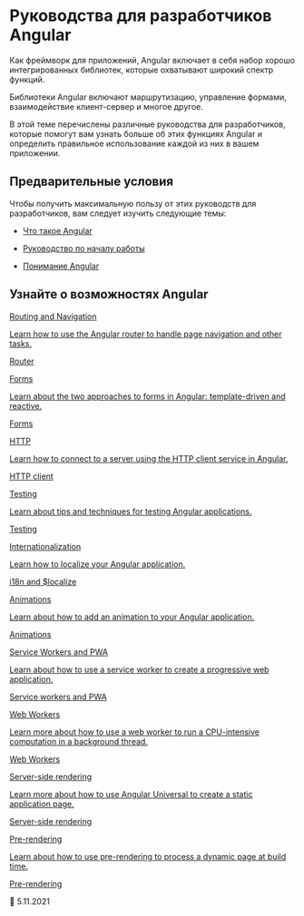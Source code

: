 # Руководства для разработчиков Angular

Как фреймворк для приложений, Angular включает в себя набор хорошо интегрированных библиотек, которые охватывают широкий спектр функций.

Библиотеки Angular включают маршрутизацию, управление формами, взаимодействие клиент-сервер и многое другое.

В этой теме перечислены различные руководства для разработчиков, которые помогут вам узнать больше об этих функциях Angular и определить правильное использование каждой из них в вашем приложении.

## Предварительные условия

Чтобы получить максимальную пользу от этих руководств для разработчиков, вам следует изучить следующие темы:

-   [Что такое Angular][aioguidewhatisangular]

-   [Руководство по началу работы][aiostart]

-   [Понимание Angular][aioguideunderstandingangularoverview]

## Узнайте о возможностях Angular

<div class="card-container">
   <a href="guide/routing-overview" class="docs-card" title="Routing and navigation developer guide">
    <section>Routing and Navigation</section>
    <p>Learn how to use the Angular router to handle page navigation and other tasks.</p>
    <p class="card-footer">Router</p>
  </a>
  <a href="guide/forms-overview" class="docs-card" title="Angular forms developer guide">
    <section>Forms</section>
    <p>Learn about the two approaches to forms in Angular: template-driven and reactive.</p>
    <p class="card-footer">Forms</p>
  </a>
  <a href="guide/http" class="docs-card" title="Angular HTTP client developer guide">
    <section>HTTP</section>
    <p>Learn how to connect to a server using the HTTP client service in Angular.</p>
    <p class="card-footer">HTTP client</p>
  </a>
  <a href="guide/testing" class="docs-card" title="Angular testing developer guide">
    <section>Testing</section>
    <p>Learn about tips and techniques for testing Angular applications.</p>
    <p class="card-footer">Testing</p>
  </a>
  <a href="guide/i18n-overview" class="docs-card" title="Angular internationalization developer guide">
    <section>Internationalization</section>
    <p>Learn how to localize your Angular application.</p>
    <p class="card-footer">i18n and &dollar;localize</p>
  </a>
  <a href="guide/animations" class="docs-card" title="Angular animations developer guide">
    <section>Animations</section>
    <p>Learn about how to add an animation to your Angular application.</p>
    <p class="card-footer">Animations</p>
  </a>
  <a href="guide/service-worker-intro" class="docs-card" title="Angular service worker developer guide">
    <section>Service Workers and PWA</section>
    <p>Learn about how to use a service worker to create a progressive web application.</p>
    <p class="card-footer">Service workers and PWA</p>
  </a>
  <a href="guide/web-worker" class="docs-card" title="Web Workers">
    <section>Web Workers</section>
    <p>Learn more about how to use a web worker to run a CPU-intensive computation in a background thread.</p>
    <p class="card-footer">Web Workers</p>
  </a>
  <a href="guide/universal" class="docs-card" title="Server-side rendering">
    <section>Server-side rendering</section>
    <p>Learn more about how to use Angular Universal to create a static application page.</p>
    <p class="card-footer">Server-side rendering</p>
  </a>
  <a href="guide/prerendering" class="docs-card" title="Pre-rendering">
    <section>Pre-rendering</section>
    <p>Learn about how to use pre-rendering to process a dynamic page at build time.</p>
    <p class="card-footer">Pre-rendering</p>
  </a>
</div>

<!-- links -->

[aioguideunderstandingangularoverview]: guide/understanding-angular-overview 'Understanding Angular | Angular'
[aioguidewhatisangular]: guide/what-is-angular 'What is Angular? | Angular'
[aiostart]: start 'Getting started with Angular | Angular'

<!-- external links -->

<!-- end links -->

:date: 5.11.2021

